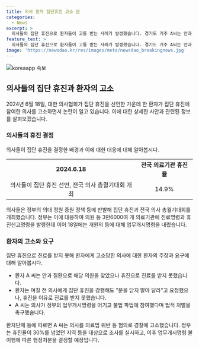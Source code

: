 ```yaml
---
title: 의사 환자 집단휴진 고소 문
categories:
  - News
excerpt: >
  의사들의 집단 휴진으로 환자들이 고통 받는 사례가 발생했습니다. 경기도 거주 A씨는 안과 질환을 앓는데, 집단 휴진으로 인해 의료를 받지 못했습니다. 의협의 정부 정책 반발로 발생한 집단 휴진은 환자들에게 피해를 줄 수 있습니다. 정부는 휴진율이 높은 지역을 조사해 행정처분을 검토 중입니다.
feature_text: >
  의사들의 집단 휴진으로 환자들이 고통 받는 사례가 발생했습니다. 경기도 거주 A씨는 안과 질환을 앓는데, 집단 휴진으로 인해 의료를 받지 못했습니다. 의협의 정부 정책 반발로 발생한 집단 휴진은 환자들에게 피해를 줄 수 있습니다. 정부는 휴진율이 높은 지역을 조사해 행정처분을 검토 중입니다.
image: 'https://newsdao.kr/res/images/meta/newsdao_breakingnews.jpg'
---
```


<p><img src="https://newsdao.kr/res/images/meta/newsdao_breakingnews.jpg" alt="koreaapp 속보" /></p>

<h2 data-ke-size="size26">의사들의 집단 휴진과 환자의 고소</h2>

<p data-ke-size="size16">2024년 6월 18일, 대한 의사협회가 집단 휴진을 선언한 가운데 한 환자가 집단 휴진에 참여한 의사를 고소하면서 논란이 일고 있습니다. 이에 대한 상세한 사안과 관련된 정보를 살펴보겠습니다.</p>

<h3>의사들의 휴진 결정</h3>

<p data-ke-size="size16">의사들이 집단 휴진을 결정한 배경과 이에 대한 대응에 대해 알아봅시다.</p>

<table>
  <tr>
    <td style="text-align: center; height: 17px;"><b>2024.6.18</b></td>
    <td style="text-align: center; height: 17px;"><b>전국 의료기관 휴진율</b></td>
  </tr>
  <tr>
    <td style="text-align: center; height: 17px;">의사들이 집단 휴진 선언, 전국 의사 총궐기대회 개최</td>
    <td style="text-align: center; height: 17px;">14.9%</td>
  </tr>
</table>

<p data-ke-size="size16">의사들은 정부의 의대 정원 증원 정책 등에 반발해 집단 휴진과 전국 의사 총궐기대회를 개최했습니다. 정부는 이에 대응하여 의원 등 3만6000여 개 의료기관에 진료명령과 휴진신고명령을 발령한데 이어 18일에는 개원의 등에 대해 업무개시명령을 내렸습니다.</p>

<h3>환자의 고소와 요구</h3>

<p data-ke-size="size16">집단 휴진으로 진료를 받지 못해 환자에게 고소당한 의사에 대한 환자의 주장과 요구에 대해 알아봅시다.</p>

<ul>
  <li>환자 A 씨는 안과 질환으로 해당 의원을 찾았으나 휴진으로 진료를 받지 못했습니다.</li>
  <li>환자는 며칠 전 의사에게 집단 휴진을 강행해도 "문을 닫지 말아 달라"고 요청했으나, 휴진을 이유로 진료를 받지 못했습니다.</li>
  <li>A 씨는 의사가 정부의 업무개시명령을 어기고 불법 파업에 참여했다며 법적 처벌을 촉구했습니다.</li>
</ul>

<p data-ke-size="size16">환자단체 등에 따르면 A 씨는 의사를 의료법 위반 등 혐의로 경찰에 고소했습니다. 정부는 휴진율이 30%를 넘었던 지역 등을 대상으로 조사를 실시하고, 이후 업무개시명령 불이행에 따른 행정처분을 결정할 예정입니다.</p>

<p data-ke-size="size16">&nbsp;</p>

